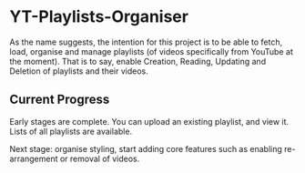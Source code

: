 # YT-Playlists-Organiser

As the name suggests, the intention for this project is to be able to fetch, load, organise and manage playlists (of videos specifically from YouTube at the moment). That is to say, enable Creation, Reading, Updating and Deletion of playlists and their videos.

## Current Progress
Early stages are complete. You can upload an existing playlist, and view it. Lists of all playlists are available.

Next stage: organise styling, start adding core features such as enabling re-arrangement or removal of videos.

